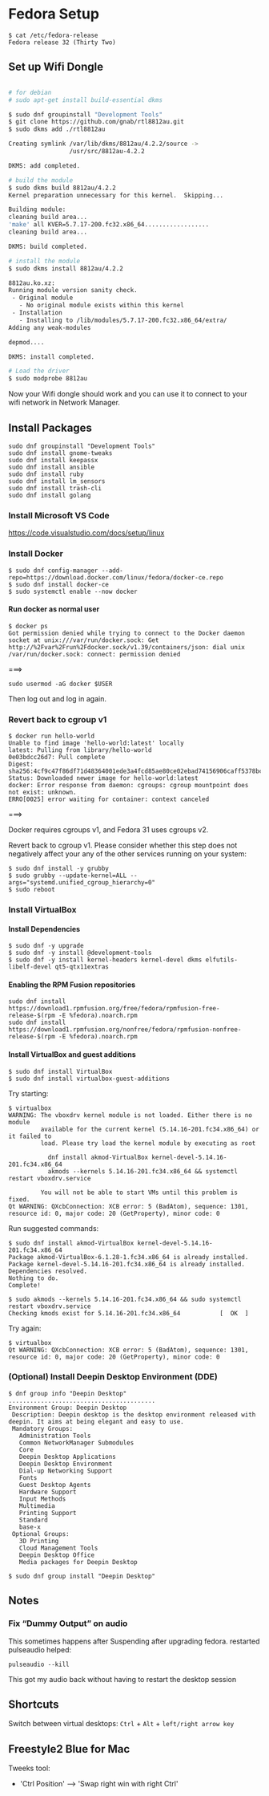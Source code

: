 # Fedora Setup

```
$ cat /etc/fedora-release 
Fedora release 32 (Thirty Two)
```

## Set up Wifi Dongle

```sh

# for debian
# sudo apt-get install build-essential dkms

$ sudo dnf groupinstall "Development Tools"
$ git clone https://github.com/gnab/rtl8812au.git
$ sudo dkms add ./rtl8812au

Creating symlink /var/lib/dkms/8812au/4.2.2/source ->
                 /usr/src/8812au-4.2.2

DKMS: add completed.

# build the module
$ sudo dkms build 8812au/4.2.2
Kernel preparation unnecessary for this kernel.  Skipping...

Building module:
cleaning build area...
'make' all KVER=5.7.17-200.fc32.x86_64..................
cleaning build area...

DKMS: build completed.

# install the module 
$ sudo dkms install 8812au/4.2.2

8812au.ko.xz:
Running module version sanity check.
 - Original module
   - No original module exists within this kernel
 - Installation
   - Installing to /lib/modules/5.7.17-200.fc32.x86_64/extra/
Adding any weak-modules

depmod....

DKMS: install completed.

# Load the driver
$ sudo modprobe 8812au
```

Now your Wifi dongle should work and you can use it to connect to your wifi network in Network Manager.

## Install Packages

```
sudo dnf groupinstall "Development Tools"
sudo dnf install gnome-tweaks
sudo dnf install keepassx
sudo dnf install ansible
sudo dnf install ruby
sudo dnf install lm_sensors
sudo dnf install trash-cli
sudo dnf install golang
```

### Install Microsoft VS Code

https://code.visualstudio.com/docs/setup/linux


### Install Docker

```
$ sudo dnf config-manager --add-repo=https://download.docker.com/linux/fedora/docker-ce.repo
$ sudo dnf install docker-ce
$ sudo systemctl enable --now docker
```

#### Run docker as normal user

```
$ docker ps
Got permission denied while trying to connect to the Docker daemon socket at unix:///var/run/docker.sock: Get http://%2Fvar%2Frun%2Fdocker.sock/v1.39/containers/json: dial unix /var/run/docker.sock: connect: permission denied
```

===>

```
sudo usermod -aG docker $USER
```

Then log out and log in again.

### Revert back to cgroup v1

```
$ docker run hello-world
Unable to find image 'hello-world:latest' locally
latest: Pulling from library/hello-world
0e03bdcc26d7: Pull complete
Digest: sha256:4cf9c47f86df71d48364001ede3a4fcd85ae80ce02ebad74156906caff5378bc
Status: Downloaded newer image for hello-world:latest
docker: Error response from daemon: cgroups: cgroup mountpoint does not exist: unknown.
ERRO[0025] error waiting for container: context canceled
```

===>

Docker requires cgroups v1, and Fedora 31 uses cgroups v2.

Revert back to cgroup v1. Please consider whether this step does not negatively affect your any of the other services running on your system: 

```
$ sudo dnf install -y grubby
$ sudo grubby --update-kernel=ALL --args="systemd.unified_cgroup_hierarchy=0"
$ sudo reboot
```

### Install VirtualBox

#### Install Dependencies

```
$ sudo dnf -y upgrade
$ sudo dnf -y install @development-tools
$ sudo dnf -y install kernel-headers kernel-devel dkms elfutils-libelf-devel qt5-qtx11extras
```

#### Enabling the RPM Fusion repositories

```
sudo dnf install   https://download1.rpmfusion.org/free/fedora/rpmfusion-free-release-$(rpm -E %fedora).noarch.rpm
sudo dnf install   https://download1.rpmfusion.org/nonfree/fedora/rpmfusion-nonfree-release-$(rpm -E %fedora).noarch.rpm
```

#### Install VirtualBox and guest additions

```
$ sudo dnf install VirtualBox
$ sudo dnf install virtualbox-guest-additions
```

Try starting:
```
$ virtualbox
WARNING: The vboxdrv kernel module is not loaded. Either there is no module
         available for the current kernel (5.14.16-201.fc34.x86_64) or it failed to
         load. Please try load the kernel module by executing as root

           dnf install akmod-VirtualBox kernel-devel-5.14.16-201.fc34.x86_64
           akmods --kernels 5.14.16-201.fc34.x86_64 && systemctl restart vboxdrv.service

         You will not be able to start VMs until this problem is fixed.
Qt WARNING: QXcbConnection: XCB error: 5 (BadAtom), sequence: 1301, resource id: 0, major code: 20 (GetProperty), minor code: 0

```

Run suggested commands:
```
$ sudo dnf install akmod-VirtualBox kernel-devel-5.14.16-201.fc34.x86_64
Package akmod-VirtualBox-6.1.28-1.fc34.x86_64 is already installed.
Package kernel-devel-5.14.16-201.fc34.x86_64 is already installed.
Dependencies resolved.
Nothing to do.
Complete!

$ sudo akmods --kernels 5.14.16-201.fc34.x86_64 && sudo systemctl restart vboxdrv.service
Checking kmods exist for 5.14.16-201.fc34.x86_64           [  OK  ]
```

Try again:

```
$ virtualbox
Qt WARNING: QXcbConnection: XCB error: 5 (BadAtom), sequence: 1301, resource id: 0, major code: 20 (GetProperty), minor code: 0
```

### (Optional) Install Deepin Desktop Environment (DDE)

```
$ dnf group info "Deepin Desktop"
.........................................
Environment Group: Deepin Desktop
 Description: Deepin desktop is the desktop environment released with deepin. It aims at being elegant and easy to use.
 Mandatory Groups:
   Administration Tools
   Common NetworkManager Submodules
   Core
   Deepin Desktop Applications
   Deepin Desktop Environment
   Dial-up Networking Support
   Fonts
   Guest Desktop Agents
   Hardware Support
   Input Methods
   Multimedia
   Printing Support
   Standard
   base-x
 Optional Groups:
   3D Printing
   Cloud Management Tools
   Deepin Desktop Office
   Media packages for Deepin Desktop

$ sudo dnf group install "Deepin Desktop"
```

## Notes



### Fix “Dummy Output” on audio

This sometimes happens after Suspending after upgrading fedora. 
restarted pulseaudio helped:

```
pulseaudio --kill
```

This got my audio back without having to restart the desktop session

## Shortcuts

Switch between virtual desktops:    `Ctrl` + `Alt` + `left/right arrow key`

## Freestyle2 Blue for Mac

Tweeks tool:

- 'Ctrl Position' --> 'Swap right win with right Ctrl'
